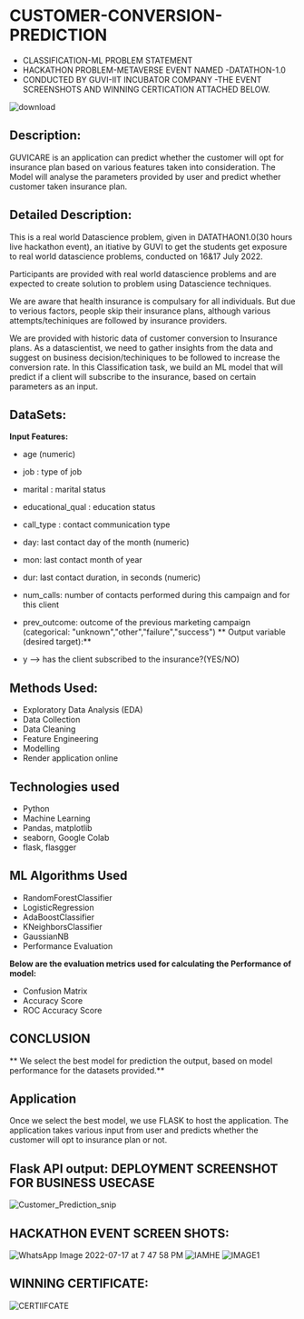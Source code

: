 # CUSTOMER-CONVERSION-PREDICTION
- CLASSIFICATION-ML PROBLEM STATEMENT
- HACKATHON PROBLEM-METAVERSE EVENT NAMED -DATATHON-1.0
- CONDUCTED BY GUVI-IIT INCUBATOR COMPANY
-THE EVENT SCREENSHOTS AND WINNING CERTICATION ATTACHED BELOW.

![download](https://user-images.githubusercontent.com/99380142/183716026-ad8a6960-3b2b-4113-9484-81ef6ad71f85.png)

## Description:

GUVICARE is an application can predict whether the customer will opt for insurance plan based on various features taken into consideration. The Model will analyse the parameters provided by user and predict whether customer taken insurance plan.
                                                                                                                    
                                                                                                                


## Detailed Description:


This is a real world Datascience problem, given in DATATHAON1.0(30 hours live hackathon event), an itiative by GUVI to get the students get exposure to real world datascience problems, conducted on 16&17 July 2022.

Participants are provided with real world datascience problems and are expected to create solution to problem using Datascience techniques.

We are aware that health insurance is compulsary for all individuals. But due to verious factors, people skip their insurance plans, although various attempts/techiniques are followed by insurance providers.

We are provided with historic data of customer conversion to Insurance plans. As a datascientist, we need to gather insights from the data and suggest on business decision/techiniques to be followed to increase the conversion rate. In this Classification task, we build an ML model that will predict if a client will subscribe to the insurance, based on certain parameters as an input.

## DataSets:
**Input Features:**

- age (numeric)
- job : type of job
- marital : marital status
- educational_qual : education status
- call_type : contact communication type
- day: last contact day of the month (numeric)
- mon: last contact month of year
- dur: last contact duration, in seconds (numeric)
- num_calls: number of contacts performed during this campaign and for this client
- prev_outcome: outcome of the previous marketing campaign (categorical: "unknown","other","failure","success")
** Output variable (desired target):**

- y --> has the client subscribed to the insurance?(YES/NO)

## Methods Used:

- Exploratory Data Analysis (EDA)
- Data Collection
- Data Cleaning
- Feature Engineering
- Modelling
- Render application online

## Technologies used
- Python
- Machine Learning
- Pandas, matplotlib
- seaborn, Google Colab
- flask, flasgger

## ML Algorithms Used
- RandomForestClassifier
- LogisticRegression
- AdaBoostClassifier
- KNeighborsClassifier
- GaussianNB
- Performance Evaluation


**Below are the evaluation metrics used for calculating the Performance of model:**

- Confusion Matrix
- Accuracy Score
- ROC Accuracy Score

## CONCLUSION
** We select the best model for prediction the output, based on model performance for the datasets provided.**

## Application
Once we select the best model, we use FLASK to host the application. The application takes various input from user and predicts whether the customer will opt to insurance plan or not.

## Flask API output: DEPLOYMENT SCREENSHOT FOR BUSINESS USECASE

![Customer_Prediction_snip](https://user-images.githubusercontent.com/99380142/183716411-d55c8173-474e-4568-885b-a518c7924852.jpg)

## HACKATHON EVENT SCREEN SHOTS:
![WhatsApp Image 2022-07-17 at 7 47 58 PM](https://user-images.githubusercontent.com/99380142/183722316-1bf00a70-f061-4303-8518-f42ae9b72e5a.jpeg)
![IAMHE](https://user-images.githubusercontent.com/99380142/183723833-697a927c-d483-4197-ac5f-3486ba168c10.png)
![IMAGE1](https://user-images.githubusercontent.com/99380142/183723861-16c2c169-c877-4bbb-b0f5-f1e2038f1a17.png)



## WINNING CERTIFICATE:

![CERTIIFCATE](https://user-images.githubusercontent.com/99380142/183722370-10d1f78c-e63e-4e47-a980-2eb627c25b36.png)
